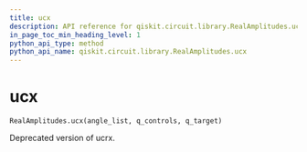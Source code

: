 ```yaml
---
title: ucx
description: API reference for qiskit.circuit.library.RealAmplitudes.ucx
in_page_toc_min_heading_level: 1
python_api_type: method
python_api_name: qiskit.circuit.library.RealAmplitudes.ucx
---
```


# ucx

<span id="qiskit.circuit.library.RealAmplitudes.ucx" />

`RealAmplitudes.ucx(angle_list, q_controls, q_target)`

Deprecated version of ucrx.

